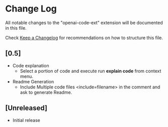 # Change Log

All notable changes to the "openai-code-ext" extension will be documented in this file.

Check [Keep a Changelog](http://keepachangelog.com/) for recommendations on how to structure this file.

## [0.5]

- Code explanation
    - Select a portion of code and execute run __explain code__ from context menu.
- Readme Generation
    - Include Multiple code files <include=filename> in the comment and ask to generate Readme.

## [Unreleased]

- Initial release
